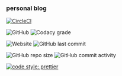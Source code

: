 ### personal blog
[![CircleCI](https://circleci.com/gh/rappad/blog/tree/master.svg?style=svg)](https://circleci.com/gh/rappad/blog/tree/master)

![GitHub](https://img.shields.io/github/license/rappad/blog.svg?style=flat-square) 
![Codacy grade](https://img.shields.io/codacy/grade/7c7b728935444e629bb4c3c3436345c0.svg?style=flat-square) 

![Website](https://img.shields.io/website/https/rappad.github.io/blog.svg?style=flat-square) 
![GitHub last commit](https://img.shields.io/github/last-commit/rappad/blog.svg?style=flat-square) 

![GitHub repo size](https://img.shields.io/github/repo-size/rappad/blog.svg?style=flat-square)
![GitHub commit activity](https://img.shields.io/github/commit-activity/m/rappad/blog.svg?style=flat-square)

[![code style: prettier](https://img.shields.io/badge/code_style-prettier-ff69b4.svg?style=flat-square)](https://github.com/prettier/prettier) 


